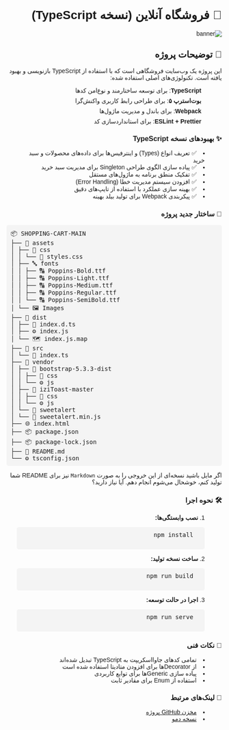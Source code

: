 <div dir="rtl" style="font-family: Tahoma, Arial, sans-serif;">

<h1>🛒 فروشگاه آنلاین (نسخه TypeScript)</h1>
<img src="https://s33.picofile.com/file/8484341950/banner_shopping.PNG" loading="lazy" alt="banner">
<h2>🚀 توضیحات پروژه</h2>
<p>
این پروژه یک وب‌سایت فروشگاهی است که با استفاده از TypeScript بازنویسی و بهبود یافته است. تکنولوژی‌های اصلی استفاده شده:
</p>
<ul style="list-style-position: inside;">
    <li style="display: flex; align-items: center; margin-bottom: 8px;"><i class="fab fa-typescript" style="margin-right: 8px; font-size: 20px; color: #3178c6;"></i><b>TypeScript</b>: برای توسعه ساختارمند و نوع‌امن کدها</li>
    <li style="display: flex; align-items: center; margin-bottom: 8px;"><i class="fab fa-bootstrap" style="margin-right: 8px; font-size: 20px;"></i><b>بوت‌استرپ ۵</b>: برای طراحی رابط کاربری واکنش‌گرا</li>
    <li style="display: flex; align-items: center; margin-bottom: 8px;"><i class="fas fa-cube" style="margin-right: 8px; font-size: 20px;"></i><b>Webpack</b>: برای باندل و مدیریت ماژول‌ها</li>
    <li style="display: flex; align-items: center; margin-bottom: 8px;"><i class="fas fa-tools" style="margin-right: 8px; font-size: 20px;"></i><b>ESLint + Prettier</b>: برای استانداردسازی کد</li>
</ul>

<h3>✨ بهبودهای نسخه TypeScript</h3>
<ul style="list-style-position: inside;">
    <li>✅ تعریف انواع (Types) و اینترفیس‌ها برای داده‌های محصولات و سبد خرید</li>
    <li>✅ پیاده سازی الگوی طراحی Singleton برای مدیریت سبد خرید</li>
    <li>✅ تفکیک منطق برنامه به ماژول‌های مستقل</li>
    <li>✅ افزودن سیستم مدیریت خطا (Error Handling)</li>
    <li>✅ بهینه سازی عملکرد با استفاده از تایپ‌های دقیق</li>
    <li>✅ پیکربندی Webpack برای تولید بیلد بهینه</li>
</ul>

<h3>📂 ساختار جدید پروژه</h3>
<pre style="background-color: #f4f4f4; padding: 10px; border-radius: 5px; direction: ltr;">
📦 SHOPPING-CART-MAIN
├── 📁 assets
│ ├── 🎨 css
│ │ └── 🎯 styles.css
│ ├── 🔤 fonts
│ │ ├── 🔠 Poppins-Bold.ttf
│ │ ├── 🔠 Poppins-Light.ttf
│ │ ├── 🔠 Poppins-Medium.ttf
│ │ ├── 🔠 Poppins-Regular.ttf
│ │ └── 🔠 Poppins-SemiBold.ttf
│ └── 🖼️ Images
├── 📁 dist
│ ├── 🧾 index.d.ts
│ ├── ⚙️ index.js
│ └── 🗺️ index.js.map
├── 📁 src
│ └── 🧠 index.ts
├── 📁 vendor
│ ├── 💠 bootstrap-5.3.3-dist
│ │ ├── 🎨 css
│ │ └── ⚙️ js
│ ├── 🔔 iziToast-master
│ │ ├── 🎨 css
│ │ └── ⚙️ js
│ └── 🍬 sweetalert
│ └── 🧩 sweetalert.min.js
├── 🌐 index.html
├── 📦 package.json
├── 📦 package-lock.json
├── 📘 README.md
└── ⚙️ tsconfig.json
</pre>

اگر مایل باشید نسخه‌ای از این خروجی را به صورت `Markdown` نیز برای README شما تولید کنم، خوشحال می‌شوم انجام دهم. آیا نیاز دارید؟


<h3>🛠️ نحوه اجرا</h3>
<ol style="list-style-position: inside;">
    <li><b>نصب وابستگی‌ها:</b>
        <pre style="background-color: #f4f4f4; padding: 10px; border-radius: 5px;">
  npm install
        </pre>
    </li>
    <li><b>ساخت نسخه تولید:</b>
        <pre style="background-color: #f4f4f4; padding: 10px; border-radius: 5px;">
  npm run build
        </pre>
    </li>
    <li><b>اجرا در حالت توسعه:</b>
        <pre style="background-color: #f4f4f4; padding: 10px; border-radius: 5px;">
  npm run serve
        </pre>
    </li>
</ol>

<h3>📌 نکات فنی</h3>
<ul style="list-style-position: inside;">
    <li>تمامی کدهای جاوااسکریپت به TypeScript تبدیل شده‌اند</li>
    <li>از Decoratorها برای افزودن متادیتا استفاده شده است</li>
    <li>پیاده سازی Genericها برای توابع کاربردی</li>
    <li>استفاده از Enum برای مقادیر ثابت</li>
</ul>

<h3>🔗 لینک‌های مرتبط</h3>
<ul style="list-style-position: inside;">
    <li><a href="https://github.com/rezaian-dev/shopping-cart-ts" target="_blank">مخزن GitHub پروژه</a></li>
    <li><a href="https://rezaian-dev.github.io/shopping-cart-ts" target="_blank">نسخه دمو</a></li>
</ul>


</div>
